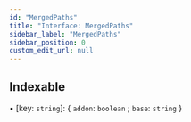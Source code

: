 ```yaml
---
id: "MergedPaths"
title: "Interface: MergedPaths"
sidebar_label: "MergedPaths"
sidebar_position: 0
custom_edit_url: null
---
```


## Indexable

▪ [key: `string`]: { `addon`: `boolean` ; `base`: `string`  }
